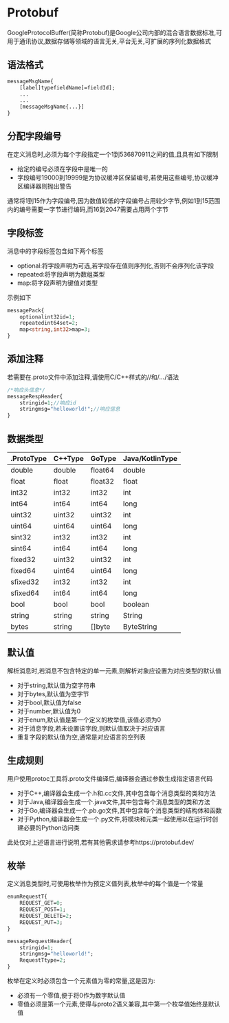 # Protobuf

GoogleProtocolBuffer(简称Protobuf)是Google公司内部的混合语言数据标准,可用于通讯协议,数据存储等领域的语言无关,平台无关,可扩展的序列化数据格式

## 语法格式

```protobuf
messageMsgName{
	[label]typefieldName[=fieldId];
	...
	...
	[messageMsgName{...}]
}
```

## 分配字段编号

在定义消息时,必须为每个字段指定一个1到536870911之间的值,且具有如下限制

- 给定的编号必须在字段中是唯一的
- 字段编号19000到19999是为协议缓冲区保留编号,若使用这些编号,协议缓冲区编译器则抛出警告

通常将1到15作为字段编号,因为数值较低的字段编号占用较少字节,例如1到15范围内的编号需要一字节进行编码,而16到2047需要占用两个字节

## 字段标签

消息中的字段标签包含如下两个标签

- optional:将字段声明为可选,若字段存在值则序列化,否则不会序列化该字段
- repeated:将字段声明为数组类型
- map:将字段声明为键值对类型

示例如下

```protobuf
messagePack{
	optionalint32id=1;
	repeatedint64set=2;
	map<string,int32>map=3;
}
```

## 添加注释

若需要在.proto文件中添加注释,请使用C/C++样式的//和/*...*/语法

```protobuf
/*响应头信息*/
messageRespHeader{
	stringid=1;//响应id
	stringmsg="helloworld!";//响应信息
}
```

## 数据类型

| .ProtoType | C++Type | GoType  | Java/KotlinType |
| ---------- | ------- | ------- | --------------- |
| double     | double  | float64 | double          |
| float      | float   | float32 | float           |
| int32      | int32   | int32   | int             |
| int64      | int64   | int64   | long            |
| uint32     | uint32  | uint32  | int             |
| uint64     | uint64  | uint64  | long            |
| sint32     | int32   | int32   | int             |
| sint64     | int64   | int64   | long            |
| fixed32    | uint32  | uint32  | int             |
| fixed64    | uint64  | uint64  | long            |
| sfixed32   | int32   | int32   | int             |
| sfixed64   | int64   | int64   | long            |
| bool       | bool    | bool    | boolean         |
| string     | string  | string  | String          |
| bytes      | string  | []byte  | ByteString      |

## 默认值

解析消息时,若消息不包含特定的单一元素,则解析对象应设置为对应类型的默认值

- 对于string,默认值为空字符串
- 对于bytes,默认值为空字节
- 对于bool,默认值为false
- 对于number,默认值为0
- 对于enum,默认值是第一个定义的枚举值,该值必须为0
- 对于消息字段,若未设置该字段,则默认值取决于对应语言
- 重复字段的默认值为空,通常是对应语言的空列表

## 生成规则

用户使用protoc工具将.proto文件编译后,编译器会通过参数生成指定语言代码

- 对于C++,编译器会生成一个.h和.cc文件,其中包含每个消息类型的类和方法
- 对于Java,编译器会生成一个.java文件,其中包含每个消息类型的类和方法
- 对于Go,编译器会生成一个.pb.go文件,其中包含每个消息类型的结构体和函数
- 对于Python,编译器会生成一个.py文件,将模块和元类一起使用以在运行时创建必要的Python访问类

此处仅对上述语言进行说明,若有其他需求请参考https://protobuf.dev/

## 枚举

定义消息类型时,可使用枚举作为预定义值列表,枚举中的每个值是一个常量

```protobuf
enumRequestT{
	REQUEST_GET=0;
	REQUEST_POST=1;
	REQUEST_DELETE=2;
	REQUEST_PUT=3;
}

messageRequestHeader{
	stringid=1;
	stringmsg="helloworld!";
	RequestTtype=2;
}
```

枚举在定义时必须包含一个元素值为零的常量,这是因为:

- 必须有一个零值,便于将0作为数字默认值
- 零值必须是第一个元素,使得与proto2语义兼容,其中第一个枚举值始终是默认值

